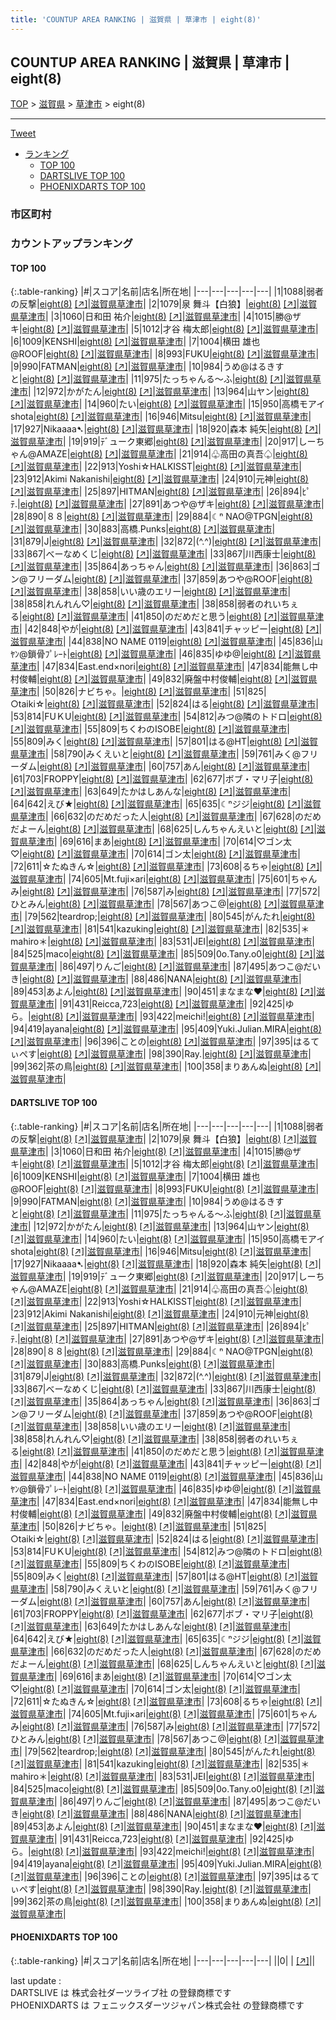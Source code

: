 ```yaml
---
title: 'COUNTUP AREA RANKING | 滋賀県 | 草津市 | eight(8)'
---
```

## COUNTUP AREA RANKING | 滋賀県 | 草津市 | eight(8)

[TOP](/darts/rank/) > [滋賀県](/darts/rank/滋賀県/) > [草津市](/darts/rank/滋賀県/草津市/) > eight(8)

___

<a href="https://twitter.com/share?ref_src=twsrc%5Etfw" data-text="COUNTUP AREA RANKING | 滋賀県草津市eight(8)" class="twitter-share-button" data-hashtags="DARTSLIVE,PHOENIXDARTS,darts,ダーツ" data-show-count="false">Tweet</a>

* [ランキング](#カウントアップランキング)
    * [TOP 100](#top-100)
    * [DARTSLIVE TOP 100](#dartslive-top-100)
    * [PHOENIXDARTS TOP 100](#phoenixdarts-top-100)

### 市区町村

<ul>

</ul>

### カウントアップランキング

#### TOP 100



{:.table-ranking}
|#|スコア|名前|店名|所在地|
|---|---|---|---|---|
|1|1088|<span class="rank-name-dl">弱者の反撃</span>|<a href="/darts/rank/shops/162dff5e33891693f454cb89828a1cfe.html">eight(8)</a> <a href="https://search.dartslive.com/jp/shop/162dff5e33891693f454cb89828a1cfe">[↗]</a>|<a href="/darts/rank/滋賀県/草津市">滋賀県草津市</a>|
|2|1079|<span class="rank-name-dl">泉 舞斗【白狼】</span>|<a href="/darts/rank/shops/162dff5e33891693f454cb89828a1cfe.html">eight(8)</a> <a href="https://search.dartslive.com/jp/shop/162dff5e33891693f454cb89828a1cfe">[↗]</a>|<a href="/darts/rank/滋賀県/草津市">滋賀県草津市</a>|
|3|1060|<span class="rank-name-dl">日和田 祐介</span>|<a href="/darts/rank/shops/162dff5e33891693f454cb89828a1cfe.html">eight(8)</a> <a href="https://search.dartslive.com/jp/shop/162dff5e33891693f454cb89828a1cfe">[↗]</a>|<a href="/darts/rank/滋賀県/草津市">滋賀県草津市</a>|
|4|1015|<span class="rank-name-dl">勝@ザキ</span>|<a href="/darts/rank/shops/162dff5e33891693f454cb89828a1cfe.html">eight(8)</a> <a href="https://search.dartslive.com/jp/shop/162dff5e33891693f454cb89828a1cfe">[↗]</a>|<a href="/darts/rank/滋賀県/草津市">滋賀県草津市</a>|
|5|1012|<span class="rank-name-dl">才谷 梅太郎</span>|<a href="/darts/rank/shops/162dff5e33891693f454cb89828a1cfe.html">eight(8)</a> <a href="https://search.dartslive.com/jp/shop/162dff5e33891693f454cb89828a1cfe">[↗]</a>|<a href="/darts/rank/滋賀県/草津市">滋賀県草津市</a>|
|6|1009|<span class="rank-name-dl">KENSHI</span>|<a href="/darts/rank/shops/162dff5e33891693f454cb89828a1cfe.html">eight(8)</a> <a href="https://search.dartslive.com/jp/shop/162dff5e33891693f454cb89828a1cfe">[↗]</a>|<a href="/darts/rank/滋賀県/草津市">滋賀県草津市</a>|
|7|1004|<span class="rank-name-dl">横田 雄也@ROOF</span>|<a href="/darts/rank/shops/162dff5e33891693f454cb89828a1cfe.html">eight(8)</a> <a href="https://search.dartslive.com/jp/shop/162dff5e33891693f454cb89828a1cfe">[↗]</a>|<a href="/darts/rank/滋賀県/草津市">滋賀県草津市</a>|
|8|993|<span class="rank-name-dl">FUKU</span>|<a href="/darts/rank/shops/162dff5e33891693f454cb89828a1cfe.html">eight(8)</a> <a href="https://search.dartslive.com/jp/shop/162dff5e33891693f454cb89828a1cfe">[↗]</a>|<a href="/darts/rank/滋賀県/草津市">滋賀県草津市</a>|
|9|990|<span class="rank-name-dl">FATMAN</span>|<a href="/darts/rank/shops/162dff5e33891693f454cb89828a1cfe.html">eight(8)</a> <a href="https://search.dartslive.com/jp/shop/162dff5e33891693f454cb89828a1cfe">[↗]</a>|<a href="/darts/rank/滋賀県/草津市">滋賀県草津市</a>|
|10|984|<span class="rank-name-dl">うめ@はるきすと</span>|<a href="/darts/rank/shops/162dff5e33891693f454cb89828a1cfe.html">eight(8)</a> <a href="https://search.dartslive.com/jp/shop/162dff5e33891693f454cb89828a1cfe">[↗]</a>|<a href="/darts/rank/滋賀県/草津市">滋賀県草津市</a>|
|11|975|<span class="rank-name-dl">たっちゃんる〜ふ</span>|<a href="/darts/rank/shops/162dff5e33891693f454cb89828a1cfe.html">eight(8)</a> <a href="https://search.dartslive.com/jp/shop/162dff5e33891693f454cb89828a1cfe">[↗]</a>|<a href="/darts/rank/滋賀県/草津市">滋賀県草津市</a>|
|12|972|<span class="rank-name-dl">かがたん</span>|<a href="/darts/rank/shops/162dff5e33891693f454cb89828a1cfe.html">eight(8)</a> <a href="https://search.dartslive.com/jp/shop/162dff5e33891693f454cb89828a1cfe">[↗]</a>|<a href="/darts/rank/滋賀県/草津市">滋賀県草津市</a>|
|13|964|<span class="rank-name-dl">山ヤン</span>|<a href="/darts/rank/shops/162dff5e33891693f454cb89828a1cfe.html">eight(8)</a> <a href="https://search.dartslive.com/jp/shop/162dff5e33891693f454cb89828a1cfe">[↗]</a>|<a href="/darts/rank/滋賀県/草津市">滋賀県草津市</a>|
|14|960|<span class="rank-name-dl">たい</span>|<a href="/darts/rank/shops/162dff5e33891693f454cb89828a1cfe.html">eight(8)</a> <a href="https://search.dartslive.com/jp/shop/162dff5e33891693f454cb89828a1cfe">[↗]</a>|<a href="/darts/rank/滋賀県/草津市">滋賀県草津市</a>|
|15|950|<span class="rank-name-dl">高橋モアイshota</span>|<a href="/darts/rank/shops/162dff5e33891693f454cb89828a1cfe.html">eight(8)</a> <a href="https://search.dartslive.com/jp/shop/162dff5e33891693f454cb89828a1cfe">[↗]</a>|<a href="/darts/rank/滋賀県/草津市">滋賀県草津市</a>|
|16|946|<span class="rank-name-dl">Mitsu</span>|<a href="/darts/rank/shops/162dff5e33891693f454cb89828a1cfe.html">eight(8)</a> <a href="https://search.dartslive.com/jp/shop/162dff5e33891693f454cb89828a1cfe">[↗]</a>|<a href="/darts/rank/滋賀県/草津市">滋賀県草津市</a>|
|17|927|<span class="rank-name-dl">Nikaaaa➷</span>|<a href="/darts/rank/shops/162dff5e33891693f454cb89828a1cfe.html">eight(8)</a> <a href="https://search.dartslive.com/jp/shop/162dff5e33891693f454cb89828a1cfe">[↗]</a>|<a href="/darts/rank/滋賀県/草津市">滋賀県草津市</a>|
|18|920|<span class="rank-name-dl">森本 純矢</span>|<a href="/darts/rank/shops/162dff5e33891693f454cb89828a1cfe.html">eight(8)</a> <a href="https://search.dartslive.com/jp/shop/162dff5e33891693f454cb89828a1cfe">[↗]</a>|<a href="/darts/rank/滋賀県/草津市">滋賀県草津市</a>|
|19|919|<span class="rank-name-dl">ﾃﾞューク東郷</span>|<a href="/darts/rank/shops/162dff5e33891693f454cb89828a1cfe.html">eight(8)</a> <a href="https://search.dartslive.com/jp/shop/162dff5e33891693f454cb89828a1cfe">[↗]</a>|<a href="/darts/rank/滋賀県/草津市">滋賀県草津市</a>|
|20|917|<span class="rank-name-dl">しーちゃん@AMAZE</span>|<a href="/darts/rank/shops/162dff5e33891693f454cb89828a1cfe.html">eight(8)</a> <a href="https://search.dartslive.com/jp/shop/162dff5e33891693f454cb89828a1cfe">[↗]</a>|<a href="/darts/rank/滋賀県/草津市">滋賀県草津市</a>|
|21|914|<span class="rank-name-dl">♧高田の真吾♤</span>|<a href="/darts/rank/shops/162dff5e33891693f454cb89828a1cfe.html">eight(8)</a> <a href="https://search.dartslive.com/jp/shop/162dff5e33891693f454cb89828a1cfe">[↗]</a>|<a href="/darts/rank/滋賀県/草津市">滋賀県草津市</a>|
|22|913|<span class="rank-name-dl">Yoshi☆HALKISST</span>|<a href="/darts/rank/shops/162dff5e33891693f454cb89828a1cfe.html">eight(8)</a> <a href="https://search.dartslive.com/jp/shop/162dff5e33891693f454cb89828a1cfe">[↗]</a>|<a href="/darts/rank/滋賀県/草津市">滋賀県草津市</a>|
|23|912|<span class="rank-name-dl">Akimi Nakanishi</span>|<a href="/darts/rank/shops/162dff5e33891693f454cb89828a1cfe.html">eight(8)</a> <a href="https://search.dartslive.com/jp/shop/162dff5e33891693f454cb89828a1cfe">[↗]</a>|<a href="/darts/rank/滋賀県/草津市">滋賀県草津市</a>|
|24|910|<span class="rank-name-dl">元神</span>|<a href="/darts/rank/shops/162dff5e33891693f454cb89828a1cfe.html">eight(8)</a> <a href="https://search.dartslive.com/jp/shop/162dff5e33891693f454cb89828a1cfe">[↗]</a>|<a href="/darts/rank/滋賀県/草津市">滋賀県草津市</a>|
|25|897|<span class="rank-name-dl">HITMAN</span>|<a href="/darts/rank/shops/162dff5e33891693f454cb89828a1cfe.html">eight(8)</a> <a href="https://search.dartslive.com/jp/shop/162dff5e33891693f454cb89828a1cfe">[↗]</a>|<a href="/darts/rank/滋賀県/草津市">滋賀県草津市</a>|
|26|894|<span class="rank-name-dl">ﾋﾟﾃ.</span>|<a href="/darts/rank/shops/162dff5e33891693f454cb89828a1cfe.html">eight(8)</a> <a href="https://search.dartslive.com/jp/shop/162dff5e33891693f454cb89828a1cfe">[↗]</a>|<a href="/darts/rank/滋賀県/草津市">滋賀県草津市</a>|
|27|891|<span class="rank-name-dl">あつや@ザキ</span>|<a href="/darts/rank/shops/162dff5e33891693f454cb89828a1cfe.html">eight(8)</a> <a href="https://search.dartslive.com/jp/shop/162dff5e33891693f454cb89828a1cfe">[↗]</a>|<a href="/darts/rank/滋賀県/草津市">滋賀県草津市</a>|
|28|890|<span class="rank-name-dl">８８</span>|<a href="/darts/rank/shops/162dff5e33891693f454cb89828a1cfe.html">eight(8)</a> <a href="https://search.dartslive.com/jp/shop/162dff5e33891693f454cb89828a1cfe">[↗]</a>|<a href="/darts/rank/滋賀県/草津市">滋賀県草津市</a>|
|29|884|<span class="rank-name-dl">☾ⁿ NAO@TPGN</span>|<a href="/darts/rank/shops/162dff5e33891693f454cb89828a1cfe.html">eight(8)</a> <a href="https://search.dartslive.com/jp/shop/162dff5e33891693f454cb89828a1cfe">[↗]</a>|<a href="/darts/rank/滋賀県/草津市">滋賀県草津市</a>|
|30|883|<span class="rank-name-dl">高橋.Punks</span>|<a href="/darts/rank/shops/162dff5e33891693f454cb89828a1cfe.html">eight(8)</a> <a href="https://search.dartslive.com/jp/shop/162dff5e33891693f454cb89828a1cfe">[↗]</a>|<a href="/darts/rank/滋賀県/草津市">滋賀県草津市</a>|
|31|879|<span class="rank-name-dl">J</span>|<a href="/darts/rank/shops/162dff5e33891693f454cb89828a1cfe.html">eight(8)</a> <a href="https://search.dartslive.com/jp/shop/162dff5e33891693f454cb89828a1cfe">[↗]</a>|<a href="/darts/rank/滋賀県/草津市">滋賀県草津市</a>|
|32|872|<span class="rank-name-dl">(^.^)</span>|<a href="/darts/rank/shops/162dff5e33891693f454cb89828a1cfe.html">eight(8)</a> <a href="https://search.dartslive.com/jp/shop/162dff5e33891693f454cb89828a1cfe">[↗]</a>|<a href="/darts/rank/滋賀県/草津市">滋賀県草津市</a>|
|33|867|<span class="rank-name-dl">べーなめくじ</span>|<a href="/darts/rank/shops/162dff5e33891693f454cb89828a1cfe.html">eight(8)</a> <a href="https://search.dartslive.com/jp/shop/162dff5e33891693f454cb89828a1cfe">[↗]</a>|<a href="/darts/rank/滋賀県/草津市">滋賀県草津市</a>|
|33|867|<span class="rank-name-dl">川西康士</span>|<a href="/darts/rank/shops/162dff5e33891693f454cb89828a1cfe.html">eight(8)</a> <a href="https://search.dartslive.com/jp/shop/162dff5e33891693f454cb89828a1cfe">[↗]</a>|<a href="/darts/rank/滋賀県/草津市">滋賀県草津市</a>|
|35|864|<span class="rank-name-dl">あっちゃん</span>|<a href="/darts/rank/shops/162dff5e33891693f454cb89828a1cfe.html">eight(8)</a> <a href="https://search.dartslive.com/jp/shop/162dff5e33891693f454cb89828a1cfe">[↗]</a>|<a href="/darts/rank/滋賀県/草津市">滋賀県草津市</a>|
|36|863|<span class="rank-name-dl">ゴン@フリーダム</span>|<a href="/darts/rank/shops/162dff5e33891693f454cb89828a1cfe.html">eight(8)</a> <a href="https://search.dartslive.com/jp/shop/162dff5e33891693f454cb89828a1cfe">[↗]</a>|<a href="/darts/rank/滋賀県/草津市">滋賀県草津市</a>|
|37|859|<span class="rank-name-dl">あつや@ROOF</span>|<a href="/darts/rank/shops/162dff5e33891693f454cb89828a1cfe.html">eight(8)</a> <a href="https://search.dartslive.com/jp/shop/162dff5e33891693f454cb89828a1cfe">[↗]</a>|<a href="/darts/rank/滋賀県/草津市">滋賀県草津市</a>|
|38|858|<span class="rank-name-dl">いい歳のエリー</span>|<a href="/darts/rank/shops/162dff5e33891693f454cb89828a1cfe.html">eight(8)</a> <a href="https://search.dartslive.com/jp/shop/162dff5e33891693f454cb89828a1cfe">[↗]</a>|<a href="/darts/rank/滋賀県/草津市">滋賀県草津市</a>|
|38|858|<span class="rank-name-dl">れんれん♡</span>|<a href="/darts/rank/shops/162dff5e33891693f454cb89828a1cfe.html">eight(8)</a> <a href="https://search.dartslive.com/jp/shop/162dff5e33891693f454cb89828a1cfe">[↗]</a>|<a href="/darts/rank/滋賀県/草津市">滋賀県草津市</a>|
|38|858|<span class="rank-name-dl">弱者のれいちぇる</span>|<a href="/darts/rank/shops/162dff5e33891693f454cb89828a1cfe.html">eight(8)</a> <a href="https://search.dartslive.com/jp/shop/162dff5e33891693f454cb89828a1cfe">[↗]</a>|<a href="/darts/rank/滋賀県/草津市">滋賀県草津市</a>|
|41|850|<span class="rank-name-dl">のだめだと思う</span>|<a href="/darts/rank/shops/162dff5e33891693f454cb89828a1cfe.html">eight(8)</a> <a href="https://search.dartslive.com/jp/shop/162dff5e33891693f454cb89828a1cfe">[↗]</a>|<a href="/darts/rank/滋賀県/草津市">滋賀県草津市</a>|
|42|848|<span class="rank-name-dl">やが</span>|<a href="/darts/rank/shops/162dff5e33891693f454cb89828a1cfe.html">eight(8)</a> <a href="https://search.dartslive.com/jp/shop/162dff5e33891693f454cb89828a1cfe">[↗]</a>|<a href="/darts/rank/滋賀県/草津市">滋賀県草津市</a>|
|43|841|<span class="rank-name-dl">チャッピー</span>|<a href="/darts/rank/shops/162dff5e33891693f454cb89828a1cfe.html">eight(8)</a> <a href="https://search.dartslive.com/jp/shop/162dff5e33891693f454cb89828a1cfe">[↗]</a>|<a href="/darts/rank/滋賀県/草津市">滋賀県草津市</a>|
|44|838|<span class="rank-name-dl">NO NAME 0119</span>|<a href="/darts/rank/shops/162dff5e33891693f454cb89828a1cfe.html">eight(8)</a> <a href="https://search.dartslive.com/jp/shop/162dff5e33891693f454cb89828a1cfe">[↗]</a>|<a href="/darts/rank/滋賀県/草津市">滋賀県草津市</a>|
|45|836|<span class="rank-name-dl">山ﾔﾝ@鎖骨ﾌﾟﾚｰﾄ</span>|<a href="/darts/rank/shops/162dff5e33891693f454cb89828a1cfe.html">eight(8)</a> <a href="https://search.dartslive.com/jp/shop/162dff5e33891693f454cb89828a1cfe">[↗]</a>|<a href="/darts/rank/滋賀県/草津市">滋賀県草津市</a>|
|46|835|<span class="rank-name-dl">ゆゆ@</span>|<a href="/darts/rank/shops/162dff5e33891693f454cb89828a1cfe.html">eight(8)</a> <a href="https://search.dartslive.com/jp/shop/162dff5e33891693f454cb89828a1cfe">[↗]</a>|<a href="/darts/rank/滋賀県/草津市">滋賀県草津市</a>|
|47|834|<span class="rank-name-dl">East.end×nori</span>|<a href="/darts/rank/shops/162dff5e33891693f454cb89828a1cfe.html">eight(8)</a> <a href="https://search.dartslive.com/jp/shop/162dff5e33891693f454cb89828a1cfe">[↗]</a>|<a href="/darts/rank/滋賀県/草津市">滋賀県草津市</a>|
|47|834|<span class="rank-name-dl">能無し中村俊輔</span>|<a href="/darts/rank/shops/162dff5e33891693f454cb89828a1cfe.html">eight(8)</a> <a href="https://search.dartslive.com/jp/shop/162dff5e33891693f454cb89828a1cfe">[↗]</a>|<a href="/darts/rank/滋賀県/草津市">滋賀県草津市</a>|
|49|832|<span class="rank-name-dl">廃盤中村俊輔</span>|<a href="/darts/rank/shops/162dff5e33891693f454cb89828a1cfe.html">eight(8)</a> <a href="https://search.dartslive.com/jp/shop/162dff5e33891693f454cb89828a1cfe">[↗]</a>|<a href="/darts/rank/滋賀県/草津市">滋賀県草津市</a>|
|50|826|<span class="rank-name-dl">ナビちゃ。</span>|<a href="/darts/rank/shops/162dff5e33891693f454cb89828a1cfe.html">eight(8)</a> <a href="https://search.dartslive.com/jp/shop/162dff5e33891693f454cb89828a1cfe">[↗]</a>|<a href="/darts/rank/滋賀県/草津市">滋賀県草津市</a>|
|51|825|<span class="rank-name-dl">○taiki☆</span>|<a href="/darts/rank/shops/162dff5e33891693f454cb89828a1cfe.html">eight(8)</a> <a href="https://search.dartslive.com/jp/shop/162dff5e33891693f454cb89828a1cfe">[↗]</a>|<a href="/darts/rank/滋賀県/草津市">滋賀県草津市</a>|
|52|824|<span class="rank-name-dl">はる</span>|<a href="/darts/rank/shops/162dff5e33891693f454cb89828a1cfe.html">eight(8)</a> <a href="https://search.dartslive.com/jp/shop/162dff5e33891693f454cb89828a1cfe">[↗]</a>|<a href="/darts/rank/滋賀県/草津市">滋賀県草津市</a>|
|53|814|<span class="rank-name-dl">FUＫU</span>|<a href="/darts/rank/shops/162dff5e33891693f454cb89828a1cfe.html">eight(8)</a> <a href="https://search.dartslive.com/jp/shop/162dff5e33891693f454cb89828a1cfe">[↗]</a>|<a href="/darts/rank/滋賀県/草津市">滋賀県草津市</a>|
|54|812|<span class="rank-name-dl">みつ@隣のトドロ</span>|<a href="/darts/rank/shops/162dff5e33891693f454cb89828a1cfe.html">eight(8)</a> <a href="https://search.dartslive.com/jp/shop/162dff5e33891693f454cb89828a1cfe">[↗]</a>|<a href="/darts/rank/滋賀県/草津市">滋賀県草津市</a>|
|55|809|<span class="rank-name-dl">ちくわのISOBE</span>|<a href="/darts/rank/shops/162dff5e33891693f454cb89828a1cfe.html">eight(8)</a> <a href="https://search.dartslive.com/jp/shop/162dff5e33891693f454cb89828a1cfe">[↗]</a>|<a href="/darts/rank/滋賀県/草津市">滋賀県草津市</a>|
|55|809|<span class="rank-name-dl">みく</span>|<a href="/darts/rank/shops/162dff5e33891693f454cb89828a1cfe.html">eight(8)</a> <a href="https://search.dartslive.com/jp/shop/162dff5e33891693f454cb89828a1cfe">[↗]</a>|<a href="/darts/rank/滋賀県/草津市">滋賀県草津市</a>|
|57|801|<span class="rank-name-dl">はる@HT</span>|<a href="/darts/rank/shops/162dff5e33891693f454cb89828a1cfe.html">eight(8)</a> <a href="https://search.dartslive.com/jp/shop/162dff5e33891693f454cb89828a1cfe">[↗]</a>|<a href="/darts/rank/滋賀県/草津市">滋賀県草津市</a>|
|58|790|<span class="rank-name-dl">みくえいと</span>|<a href="/darts/rank/shops/162dff5e33891693f454cb89828a1cfe.html">eight(8)</a> <a href="https://search.dartslive.com/jp/shop/162dff5e33891693f454cb89828a1cfe">[↗]</a>|<a href="/darts/rank/滋賀県/草津市">滋賀県草津市</a>|
|59|761|<span class="rank-name-dl">みく@フリーダム</span>|<a href="/darts/rank/shops/162dff5e33891693f454cb89828a1cfe.html">eight(8)</a> <a href="https://search.dartslive.com/jp/shop/162dff5e33891693f454cb89828a1cfe">[↗]</a>|<a href="/darts/rank/滋賀県/草津市">滋賀県草津市</a>|
|60|757|<span class="rank-name-dl">あん</span>|<a href="/darts/rank/shops/162dff5e33891693f454cb89828a1cfe.html">eight(8)</a> <a href="https://search.dartslive.com/jp/shop/162dff5e33891693f454cb89828a1cfe">[↗]</a>|<a href="/darts/rank/滋賀県/草津市">滋賀県草津市</a>|
|61|703|<span class="rank-name-dl">FROPPY</span>|<a href="/darts/rank/shops/162dff5e33891693f454cb89828a1cfe.html">eight(8)</a> <a href="https://search.dartslive.com/jp/shop/162dff5e33891693f454cb89828a1cfe">[↗]</a>|<a href="/darts/rank/滋賀県/草津市">滋賀県草津市</a>|
|62|677|<span class="rank-name-dl">ボブ・マリ子</span>|<a href="/darts/rank/shops/162dff5e33891693f454cb89828a1cfe.html">eight(8)</a> <a href="https://search.dartslive.com/jp/shop/162dff5e33891693f454cb89828a1cfe">[↗]</a>|<a href="/darts/rank/滋賀県/草津市">滋賀県草津市</a>|
|63|649|<span class="rank-name-dl">たかはしあんな</span>|<a href="/darts/rank/shops/162dff5e33891693f454cb89828a1cfe.html">eight(8)</a> <a href="https://search.dartslive.com/jp/shop/162dff5e33891693f454cb89828a1cfe">[↗]</a>|<a href="/darts/rank/滋賀県/草津市">滋賀県草津市</a>|
|64|642|<span class="rank-name-dl">えび★</span>|<a href="/darts/rank/shops/162dff5e33891693f454cb89828a1cfe.html">eight(8)</a> <a href="https://search.dartslive.com/jp/shop/162dff5e33891693f454cb89828a1cfe">[↗]</a>|<a href="/darts/rank/滋賀県/草津市">滋賀県草津市</a>|
|65|635|<span class="rank-name-dl">☾ⁿジジ</span>|<a href="/darts/rank/shops/162dff5e33891693f454cb89828a1cfe.html">eight(8)</a> <a href="https://search.dartslive.com/jp/shop/162dff5e33891693f454cb89828a1cfe">[↗]</a>|<a href="/darts/rank/滋賀県/草津市">滋賀県草津市</a>|
|66|632|<span class="rank-name-dl">のだめだった人</span>|<a href="/darts/rank/shops/162dff5e33891693f454cb89828a1cfe.html">eight(8)</a> <a href="https://search.dartslive.com/jp/shop/162dff5e33891693f454cb89828a1cfe">[↗]</a>|<a href="/darts/rank/滋賀県/草津市">滋賀県草津市</a>|
|67|628|<span class="rank-name-dl">のだめだよーん</span>|<a href="/darts/rank/shops/162dff5e33891693f454cb89828a1cfe.html">eight(8)</a> <a href="https://search.dartslive.com/jp/shop/162dff5e33891693f454cb89828a1cfe">[↗]</a>|<a href="/darts/rank/滋賀県/草津市">滋賀県草津市</a>|
|68|625|<span class="rank-name-dl">しんちゃんえいと</span>|<a href="/darts/rank/shops/162dff5e33891693f454cb89828a1cfe.html">eight(8)</a> <a href="https://search.dartslive.com/jp/shop/162dff5e33891693f454cb89828a1cfe">[↗]</a>|<a href="/darts/rank/滋賀県/草津市">滋賀県草津市</a>|
|69|616|<span class="rank-name-dl">まあ</span>|<a href="/darts/rank/shops/162dff5e33891693f454cb89828a1cfe.html">eight(8)</a> <a href="https://search.dartslive.com/jp/shop/162dff5e33891693f454cb89828a1cfe">[↗]</a>|<a href="/darts/rank/滋賀県/草津市">滋賀県草津市</a>|
|70|614|<span class="rank-name-dl">♡ゴン太♡</span>|<a href="/darts/rank/shops/162dff5e33891693f454cb89828a1cfe.html">eight(8)</a> <a href="https://search.dartslive.com/jp/shop/162dff5e33891693f454cb89828a1cfe">[↗]</a>|<a href="/darts/rank/滋賀県/草津市">滋賀県草津市</a>|
|70|614|<span class="rank-name-dl">ゴン太</span>|<a href="/darts/rank/shops/162dff5e33891693f454cb89828a1cfe.html">eight(8)</a> <a href="https://search.dartslive.com/jp/shop/162dff5e33891693f454cb89828a1cfe">[↗]</a>|<a href="/darts/rank/滋賀県/草津市">滋賀県草津市</a>|
|72|611|<span class="rank-name-dl">☆たぬきん☆</span>|<a href="/darts/rank/shops/162dff5e33891693f454cb89828a1cfe.html">eight(8)</a> <a href="https://search.dartslive.com/jp/shop/162dff5e33891693f454cb89828a1cfe">[↗]</a>|<a href="/darts/rank/滋賀県/草津市">滋賀県草津市</a>|
|73|608|<span class="rank-name-dl">るちゃ</span>|<a href="/darts/rank/shops/162dff5e33891693f454cb89828a1cfe.html">eight(8)</a> <a href="https://search.dartslive.com/jp/shop/162dff5e33891693f454cb89828a1cfe">[↗]</a>|<a href="/darts/rank/滋賀県/草津市">滋賀県草津市</a>|
|74|605|<span class="rank-name-dl">Mt.fuji×ari</span>|<a href="/darts/rank/shops/162dff5e33891693f454cb89828a1cfe.html">eight(8)</a> <a href="https://search.dartslive.com/jp/shop/162dff5e33891693f454cb89828a1cfe">[↗]</a>|<a href="/darts/rank/滋賀県/草津市">滋賀県草津市</a>|
|75|601|<span class="rank-name-dl">ちゃんみ</span>|<a href="/darts/rank/shops/162dff5e33891693f454cb89828a1cfe.html">eight(8)</a> <a href="https://search.dartslive.com/jp/shop/162dff5e33891693f454cb89828a1cfe">[↗]</a>|<a href="/darts/rank/滋賀県/草津市">滋賀県草津市</a>|
|76|587|<span class="rank-name-dl">み</span>|<a href="/darts/rank/shops/162dff5e33891693f454cb89828a1cfe.html">eight(8)</a> <a href="https://search.dartslive.com/jp/shop/162dff5e33891693f454cb89828a1cfe">[↗]</a>|<a href="/darts/rank/滋賀県/草津市">滋賀県草津市</a>|
|77|572|<span class="rank-name-dl">ひとみん</span>|<a href="/darts/rank/shops/162dff5e33891693f454cb89828a1cfe.html">eight(8)</a> <a href="https://search.dartslive.com/jp/shop/162dff5e33891693f454cb89828a1cfe">[↗]</a>|<a href="/darts/rank/滋賀県/草津市">滋賀県草津市</a>|
|78|567|<span class="rank-name-dl">あつこ@</span>|<a href="/darts/rank/shops/162dff5e33891693f454cb89828a1cfe.html">eight(8)</a> <a href="https://search.dartslive.com/jp/shop/162dff5e33891693f454cb89828a1cfe">[↗]</a>|<a href="/darts/rank/滋賀県/草津市">滋賀県草津市</a>|
|79|562|<span class="rank-name-dl">teardrop;</span>|<a href="/darts/rank/shops/162dff5e33891693f454cb89828a1cfe.html">eight(8)</a> <a href="https://search.dartslive.com/jp/shop/162dff5e33891693f454cb89828a1cfe">[↗]</a>|<a href="/darts/rank/滋賀県/草津市">滋賀県草津市</a>|
|80|545|<span class="rank-name-dl">がんたれ</span>|<a href="/darts/rank/shops/162dff5e33891693f454cb89828a1cfe.html">eight(8)</a> <a href="https://search.dartslive.com/jp/shop/162dff5e33891693f454cb89828a1cfe">[↗]</a>|<a href="/darts/rank/滋賀県/草津市">滋賀県草津市</a>|
|81|541|<span class="rank-name-dl">kazuking</span>|<a href="/darts/rank/shops/162dff5e33891693f454cb89828a1cfe.html">eight(8)</a> <a href="https://search.dartslive.com/jp/shop/162dff5e33891693f454cb89828a1cfe">[↗]</a>|<a href="/darts/rank/滋賀県/草津市">滋賀県草津市</a>|
|82|535|<span class="rank-name-dl">＊mahiro＊</span>|<a href="/darts/rank/shops/162dff5e33891693f454cb89828a1cfe.html">eight(8)</a> <a href="https://search.dartslive.com/jp/shop/162dff5e33891693f454cb89828a1cfe">[↗]</a>|<a href="/darts/rank/滋賀県/草津市">滋賀県草津市</a>|
|83|531|<span class="rank-name-dl">JEI</span>|<a href="/darts/rank/shops/162dff5e33891693f454cb89828a1cfe.html">eight(8)</a> <a href="https://search.dartslive.com/jp/shop/162dff5e33891693f454cb89828a1cfe">[↗]</a>|<a href="/darts/rank/滋賀県/草津市">滋賀県草津市</a>|
|84|525|<span class="rank-name-dl">maco</span>|<a href="/darts/rank/shops/162dff5e33891693f454cb89828a1cfe.html">eight(8)</a> <a href="https://search.dartslive.com/jp/shop/162dff5e33891693f454cb89828a1cfe">[↗]</a>|<a href="/darts/rank/滋賀県/草津市">滋賀県草津市</a>|
|85|509|<span class="rank-name-dl">0o.Tany.o0</span>|<a href="/darts/rank/shops/162dff5e33891693f454cb89828a1cfe.html">eight(8)</a> <a href="https://search.dartslive.com/jp/shop/162dff5e33891693f454cb89828a1cfe">[↗]</a>|<a href="/darts/rank/滋賀県/草津市">滋賀県草津市</a>|
|86|497|<span class="rank-name-dl">りんご</span>|<a href="/darts/rank/shops/162dff5e33891693f454cb89828a1cfe.html">eight(8)</a> <a href="https://search.dartslive.com/jp/shop/162dff5e33891693f454cb89828a1cfe">[↗]</a>|<a href="/darts/rank/滋賀県/草津市">滋賀県草津市</a>|
|87|495|<span class="rank-name-dl">あつこ@だいき</span>|<a href="/darts/rank/shops/162dff5e33891693f454cb89828a1cfe.html">eight(8)</a> <a href="https://search.dartslive.com/jp/shop/162dff5e33891693f454cb89828a1cfe">[↗]</a>|<a href="/darts/rank/滋賀県/草津市">滋賀県草津市</a>|
|88|486|<span class="rank-name-dl">NANA</span>|<a href="/darts/rank/shops/162dff5e33891693f454cb89828a1cfe.html">eight(8)</a> <a href="https://search.dartslive.com/jp/shop/162dff5e33891693f454cb89828a1cfe">[↗]</a>|<a href="/darts/rank/滋賀県/草津市">滋賀県草津市</a>|
|89|453|<span class="rank-name-dl">あよん</span>|<a href="/darts/rank/shops/162dff5e33891693f454cb89828a1cfe.html">eight(8)</a> <a href="https://search.dartslive.com/jp/shop/162dff5e33891693f454cb89828a1cfe">[↗]</a>|<a href="/darts/rank/滋賀県/草津市">滋賀県草津市</a>|
|90|451|<span class="rank-name-dl">まなまな♥</span>|<a href="/darts/rank/shops/162dff5e33891693f454cb89828a1cfe.html">eight(8)</a> <a href="https://search.dartslive.com/jp/shop/162dff5e33891693f454cb89828a1cfe">[↗]</a>|<a href="/darts/rank/滋賀県/草津市">滋賀県草津市</a>|
|91|431|<span class="rank-name-dl">Reicca,723</span>|<a href="/darts/rank/shops/162dff5e33891693f454cb89828a1cfe.html">eight(8)</a> <a href="https://search.dartslive.com/jp/shop/162dff5e33891693f454cb89828a1cfe">[↗]</a>|<a href="/darts/rank/滋賀県/草津市">滋賀県草津市</a>|
|92|425|<span class="rank-name-dl">ゆら。</span>|<a href="/darts/rank/shops/162dff5e33891693f454cb89828a1cfe.html">eight(8)</a> <a href="https://search.dartslive.com/jp/shop/162dff5e33891693f454cb89828a1cfe">[↗]</a>|<a href="/darts/rank/滋賀県/草津市">滋賀県草津市</a>|
|93|422|<span class="rank-name-dl">meichi!</span>|<a href="/darts/rank/shops/162dff5e33891693f454cb89828a1cfe.html">eight(8)</a> <a href="https://search.dartslive.com/jp/shop/162dff5e33891693f454cb89828a1cfe">[↗]</a>|<a href="/darts/rank/滋賀県/草津市">滋賀県草津市</a>|
|94|419|<span class="rank-name-dl">ayana</span>|<a href="/darts/rank/shops/162dff5e33891693f454cb89828a1cfe.html">eight(8)</a> <a href="https://search.dartslive.com/jp/shop/162dff5e33891693f454cb89828a1cfe">[↗]</a>|<a href="/darts/rank/滋賀県/草津市">滋賀県草津市</a>|
|95|409|<span class="rank-name-dl">Yuki.Julian.MIRA</span>|<a href="/darts/rank/shops/162dff5e33891693f454cb89828a1cfe.html">eight(8)</a> <a href="https://search.dartslive.com/jp/shop/162dff5e33891693f454cb89828a1cfe">[↗]</a>|<a href="/darts/rank/滋賀県/草津市">滋賀県草津市</a>|
|96|396|<span class="rank-name-dl">ことの</span>|<a href="/darts/rank/shops/162dff5e33891693f454cb89828a1cfe.html">eight(8)</a> <a href="https://search.dartslive.com/jp/shop/162dff5e33891693f454cb89828a1cfe">[↗]</a>|<a href="/darts/rank/滋賀県/草津市">滋賀県草津市</a>|
|97|395|<span class="rank-name-dl">はるてぃぺす</span>|<a href="/darts/rank/shops/162dff5e33891693f454cb89828a1cfe.html">eight(8)</a> <a href="https://search.dartslive.com/jp/shop/162dff5e33891693f454cb89828a1cfe">[↗]</a>|<a href="/darts/rank/滋賀県/草津市">滋賀県草津市</a>|
|98|390|<span class="rank-name-dl">Ray.</span>|<a href="/darts/rank/shops/162dff5e33891693f454cb89828a1cfe.html">eight(8)</a> <a href="https://search.dartslive.com/jp/shop/162dff5e33891693f454cb89828a1cfe">[↗]</a>|<a href="/darts/rank/滋賀県/草津市">滋賀県草津市</a>|
|99|362|<span class="rank-name-dl">茶の鳥</span>|<a href="/darts/rank/shops/162dff5e33891693f454cb89828a1cfe.html">eight(8)</a> <a href="https://search.dartslive.com/jp/shop/162dff5e33891693f454cb89828a1cfe">[↗]</a>|<a href="/darts/rank/滋賀県/草津市">滋賀県草津市</a>|
|100|358|<span class="rank-name-dl">まりあんぬ</span>|<a href="/darts/rank/shops/162dff5e33891693f454cb89828a1cfe.html">eight(8)</a> <a href="https://search.dartslive.com/jp/shop/162dff5e33891693f454cb89828a1cfe">[↗]</a>|<a href="/darts/rank/滋賀県/草津市">滋賀県草津市</a>|


#### DARTSLIVE TOP 100



{:.table-ranking}
|#|スコア|名前|店名|所在地|
|---|---|---|---|---|
|1|1088|<span class="rank-name-dl">弱者の反撃</span>|<a href="/darts/rank/shops/162dff5e33891693f454cb89828a1cfe.html">eight(8)</a> <a href="https://search.dartslive.com/jp/shop/162dff5e33891693f454cb89828a1cfe">[↗]</a>|<a href="/darts/rank/滋賀県/草津市">滋賀県草津市</a>|
|2|1079|<span class="rank-name-dl">泉 舞斗【白狼】</span>|<a href="/darts/rank/shops/162dff5e33891693f454cb89828a1cfe.html">eight(8)</a> <a href="https://search.dartslive.com/jp/shop/162dff5e33891693f454cb89828a1cfe">[↗]</a>|<a href="/darts/rank/滋賀県/草津市">滋賀県草津市</a>|
|3|1060|<span class="rank-name-dl">日和田 祐介</span>|<a href="/darts/rank/shops/162dff5e33891693f454cb89828a1cfe.html">eight(8)</a> <a href="https://search.dartslive.com/jp/shop/162dff5e33891693f454cb89828a1cfe">[↗]</a>|<a href="/darts/rank/滋賀県/草津市">滋賀県草津市</a>|
|4|1015|<span class="rank-name-dl">勝@ザキ</span>|<a href="/darts/rank/shops/162dff5e33891693f454cb89828a1cfe.html">eight(8)</a> <a href="https://search.dartslive.com/jp/shop/162dff5e33891693f454cb89828a1cfe">[↗]</a>|<a href="/darts/rank/滋賀県/草津市">滋賀県草津市</a>|
|5|1012|<span class="rank-name-dl">才谷 梅太郎</span>|<a href="/darts/rank/shops/162dff5e33891693f454cb89828a1cfe.html">eight(8)</a> <a href="https://search.dartslive.com/jp/shop/162dff5e33891693f454cb89828a1cfe">[↗]</a>|<a href="/darts/rank/滋賀県/草津市">滋賀県草津市</a>|
|6|1009|<span class="rank-name-dl">KENSHI</span>|<a href="/darts/rank/shops/162dff5e33891693f454cb89828a1cfe.html">eight(8)</a> <a href="https://search.dartslive.com/jp/shop/162dff5e33891693f454cb89828a1cfe">[↗]</a>|<a href="/darts/rank/滋賀県/草津市">滋賀県草津市</a>|
|7|1004|<span class="rank-name-dl">横田 雄也@ROOF</span>|<a href="/darts/rank/shops/162dff5e33891693f454cb89828a1cfe.html">eight(8)</a> <a href="https://search.dartslive.com/jp/shop/162dff5e33891693f454cb89828a1cfe">[↗]</a>|<a href="/darts/rank/滋賀県/草津市">滋賀県草津市</a>|
|8|993|<span class="rank-name-dl">FUKU</span>|<a href="/darts/rank/shops/162dff5e33891693f454cb89828a1cfe.html">eight(8)</a> <a href="https://search.dartslive.com/jp/shop/162dff5e33891693f454cb89828a1cfe">[↗]</a>|<a href="/darts/rank/滋賀県/草津市">滋賀県草津市</a>|
|9|990|<span class="rank-name-dl">FATMAN</span>|<a href="/darts/rank/shops/162dff5e33891693f454cb89828a1cfe.html">eight(8)</a> <a href="https://search.dartslive.com/jp/shop/162dff5e33891693f454cb89828a1cfe">[↗]</a>|<a href="/darts/rank/滋賀県/草津市">滋賀県草津市</a>|
|10|984|<span class="rank-name-dl">うめ@はるきすと</span>|<a href="/darts/rank/shops/162dff5e33891693f454cb89828a1cfe.html">eight(8)</a> <a href="https://search.dartslive.com/jp/shop/162dff5e33891693f454cb89828a1cfe">[↗]</a>|<a href="/darts/rank/滋賀県/草津市">滋賀県草津市</a>|
|11|975|<span class="rank-name-dl">たっちゃんる〜ふ</span>|<a href="/darts/rank/shops/162dff5e33891693f454cb89828a1cfe.html">eight(8)</a> <a href="https://search.dartslive.com/jp/shop/162dff5e33891693f454cb89828a1cfe">[↗]</a>|<a href="/darts/rank/滋賀県/草津市">滋賀県草津市</a>|
|12|972|<span class="rank-name-dl">かがたん</span>|<a href="/darts/rank/shops/162dff5e33891693f454cb89828a1cfe.html">eight(8)</a> <a href="https://search.dartslive.com/jp/shop/162dff5e33891693f454cb89828a1cfe">[↗]</a>|<a href="/darts/rank/滋賀県/草津市">滋賀県草津市</a>|
|13|964|<span class="rank-name-dl">山ヤン</span>|<a href="/darts/rank/shops/162dff5e33891693f454cb89828a1cfe.html">eight(8)</a> <a href="https://search.dartslive.com/jp/shop/162dff5e33891693f454cb89828a1cfe">[↗]</a>|<a href="/darts/rank/滋賀県/草津市">滋賀県草津市</a>|
|14|960|<span class="rank-name-dl">たい</span>|<a href="/darts/rank/shops/162dff5e33891693f454cb89828a1cfe.html">eight(8)</a> <a href="https://search.dartslive.com/jp/shop/162dff5e33891693f454cb89828a1cfe">[↗]</a>|<a href="/darts/rank/滋賀県/草津市">滋賀県草津市</a>|
|15|950|<span class="rank-name-dl">高橋モアイshota</span>|<a href="/darts/rank/shops/162dff5e33891693f454cb89828a1cfe.html">eight(8)</a> <a href="https://search.dartslive.com/jp/shop/162dff5e33891693f454cb89828a1cfe">[↗]</a>|<a href="/darts/rank/滋賀県/草津市">滋賀県草津市</a>|
|16|946|<span class="rank-name-dl">Mitsu</span>|<a href="/darts/rank/shops/162dff5e33891693f454cb89828a1cfe.html">eight(8)</a> <a href="https://search.dartslive.com/jp/shop/162dff5e33891693f454cb89828a1cfe">[↗]</a>|<a href="/darts/rank/滋賀県/草津市">滋賀県草津市</a>|
|17|927|<span class="rank-name-dl">Nikaaaa➷</span>|<a href="/darts/rank/shops/162dff5e33891693f454cb89828a1cfe.html">eight(8)</a> <a href="https://search.dartslive.com/jp/shop/162dff5e33891693f454cb89828a1cfe">[↗]</a>|<a href="/darts/rank/滋賀県/草津市">滋賀県草津市</a>|
|18|920|<span class="rank-name-dl">森本 純矢</span>|<a href="/darts/rank/shops/162dff5e33891693f454cb89828a1cfe.html">eight(8)</a> <a href="https://search.dartslive.com/jp/shop/162dff5e33891693f454cb89828a1cfe">[↗]</a>|<a href="/darts/rank/滋賀県/草津市">滋賀県草津市</a>|
|19|919|<span class="rank-name-dl">ﾃﾞューク東郷</span>|<a href="/darts/rank/shops/162dff5e33891693f454cb89828a1cfe.html">eight(8)</a> <a href="https://search.dartslive.com/jp/shop/162dff5e33891693f454cb89828a1cfe">[↗]</a>|<a href="/darts/rank/滋賀県/草津市">滋賀県草津市</a>|
|20|917|<span class="rank-name-dl">しーちゃん@AMAZE</span>|<a href="/darts/rank/shops/162dff5e33891693f454cb89828a1cfe.html">eight(8)</a> <a href="https://search.dartslive.com/jp/shop/162dff5e33891693f454cb89828a1cfe">[↗]</a>|<a href="/darts/rank/滋賀県/草津市">滋賀県草津市</a>|
|21|914|<span class="rank-name-dl">♧高田の真吾♤</span>|<a href="/darts/rank/shops/162dff5e33891693f454cb89828a1cfe.html">eight(8)</a> <a href="https://search.dartslive.com/jp/shop/162dff5e33891693f454cb89828a1cfe">[↗]</a>|<a href="/darts/rank/滋賀県/草津市">滋賀県草津市</a>|
|22|913|<span class="rank-name-dl">Yoshi☆HALKISST</span>|<a href="/darts/rank/shops/162dff5e33891693f454cb89828a1cfe.html">eight(8)</a> <a href="https://search.dartslive.com/jp/shop/162dff5e33891693f454cb89828a1cfe">[↗]</a>|<a href="/darts/rank/滋賀県/草津市">滋賀県草津市</a>|
|23|912|<span class="rank-name-dl">Akimi Nakanishi</span>|<a href="/darts/rank/shops/162dff5e33891693f454cb89828a1cfe.html">eight(8)</a> <a href="https://search.dartslive.com/jp/shop/162dff5e33891693f454cb89828a1cfe">[↗]</a>|<a href="/darts/rank/滋賀県/草津市">滋賀県草津市</a>|
|24|910|<span class="rank-name-dl">元神</span>|<a href="/darts/rank/shops/162dff5e33891693f454cb89828a1cfe.html">eight(8)</a> <a href="https://search.dartslive.com/jp/shop/162dff5e33891693f454cb89828a1cfe">[↗]</a>|<a href="/darts/rank/滋賀県/草津市">滋賀県草津市</a>|
|25|897|<span class="rank-name-dl">HITMAN</span>|<a href="/darts/rank/shops/162dff5e33891693f454cb89828a1cfe.html">eight(8)</a> <a href="https://search.dartslive.com/jp/shop/162dff5e33891693f454cb89828a1cfe">[↗]</a>|<a href="/darts/rank/滋賀県/草津市">滋賀県草津市</a>|
|26|894|<span class="rank-name-dl">ﾋﾟﾃ.</span>|<a href="/darts/rank/shops/162dff5e33891693f454cb89828a1cfe.html">eight(8)</a> <a href="https://search.dartslive.com/jp/shop/162dff5e33891693f454cb89828a1cfe">[↗]</a>|<a href="/darts/rank/滋賀県/草津市">滋賀県草津市</a>|
|27|891|<span class="rank-name-dl">あつや@ザキ</span>|<a href="/darts/rank/shops/162dff5e33891693f454cb89828a1cfe.html">eight(8)</a> <a href="https://search.dartslive.com/jp/shop/162dff5e33891693f454cb89828a1cfe">[↗]</a>|<a href="/darts/rank/滋賀県/草津市">滋賀県草津市</a>|
|28|890|<span class="rank-name-dl">８８</span>|<a href="/darts/rank/shops/162dff5e33891693f454cb89828a1cfe.html">eight(8)</a> <a href="https://search.dartslive.com/jp/shop/162dff5e33891693f454cb89828a1cfe">[↗]</a>|<a href="/darts/rank/滋賀県/草津市">滋賀県草津市</a>|
|29|884|<span class="rank-name-dl">☾ⁿ NAO@TPGN</span>|<a href="/darts/rank/shops/162dff5e33891693f454cb89828a1cfe.html">eight(8)</a> <a href="https://search.dartslive.com/jp/shop/162dff5e33891693f454cb89828a1cfe">[↗]</a>|<a href="/darts/rank/滋賀県/草津市">滋賀県草津市</a>|
|30|883|<span class="rank-name-dl">高橋.Punks</span>|<a href="/darts/rank/shops/162dff5e33891693f454cb89828a1cfe.html">eight(8)</a> <a href="https://search.dartslive.com/jp/shop/162dff5e33891693f454cb89828a1cfe">[↗]</a>|<a href="/darts/rank/滋賀県/草津市">滋賀県草津市</a>|
|31|879|<span class="rank-name-dl">J</span>|<a href="/darts/rank/shops/162dff5e33891693f454cb89828a1cfe.html">eight(8)</a> <a href="https://search.dartslive.com/jp/shop/162dff5e33891693f454cb89828a1cfe">[↗]</a>|<a href="/darts/rank/滋賀県/草津市">滋賀県草津市</a>|
|32|872|<span class="rank-name-dl">(^.^)</span>|<a href="/darts/rank/shops/162dff5e33891693f454cb89828a1cfe.html">eight(8)</a> <a href="https://search.dartslive.com/jp/shop/162dff5e33891693f454cb89828a1cfe">[↗]</a>|<a href="/darts/rank/滋賀県/草津市">滋賀県草津市</a>|
|33|867|<span class="rank-name-dl">べーなめくじ</span>|<a href="/darts/rank/shops/162dff5e33891693f454cb89828a1cfe.html">eight(8)</a> <a href="https://search.dartslive.com/jp/shop/162dff5e33891693f454cb89828a1cfe">[↗]</a>|<a href="/darts/rank/滋賀県/草津市">滋賀県草津市</a>|
|33|867|<span class="rank-name-dl">川西康士</span>|<a href="/darts/rank/shops/162dff5e33891693f454cb89828a1cfe.html">eight(8)</a> <a href="https://search.dartslive.com/jp/shop/162dff5e33891693f454cb89828a1cfe">[↗]</a>|<a href="/darts/rank/滋賀県/草津市">滋賀県草津市</a>|
|35|864|<span class="rank-name-dl">あっちゃん</span>|<a href="/darts/rank/shops/162dff5e33891693f454cb89828a1cfe.html">eight(8)</a> <a href="https://search.dartslive.com/jp/shop/162dff5e33891693f454cb89828a1cfe">[↗]</a>|<a href="/darts/rank/滋賀県/草津市">滋賀県草津市</a>|
|36|863|<span class="rank-name-dl">ゴン@フリーダム</span>|<a href="/darts/rank/shops/162dff5e33891693f454cb89828a1cfe.html">eight(8)</a> <a href="https://search.dartslive.com/jp/shop/162dff5e33891693f454cb89828a1cfe">[↗]</a>|<a href="/darts/rank/滋賀県/草津市">滋賀県草津市</a>|
|37|859|<span class="rank-name-dl">あつや@ROOF</span>|<a href="/darts/rank/shops/162dff5e33891693f454cb89828a1cfe.html">eight(8)</a> <a href="https://search.dartslive.com/jp/shop/162dff5e33891693f454cb89828a1cfe">[↗]</a>|<a href="/darts/rank/滋賀県/草津市">滋賀県草津市</a>|
|38|858|<span class="rank-name-dl">いい歳のエリー</span>|<a href="/darts/rank/shops/162dff5e33891693f454cb89828a1cfe.html">eight(8)</a> <a href="https://search.dartslive.com/jp/shop/162dff5e33891693f454cb89828a1cfe">[↗]</a>|<a href="/darts/rank/滋賀県/草津市">滋賀県草津市</a>|
|38|858|<span class="rank-name-dl">れんれん♡</span>|<a href="/darts/rank/shops/162dff5e33891693f454cb89828a1cfe.html">eight(8)</a> <a href="https://search.dartslive.com/jp/shop/162dff5e33891693f454cb89828a1cfe">[↗]</a>|<a href="/darts/rank/滋賀県/草津市">滋賀県草津市</a>|
|38|858|<span class="rank-name-dl">弱者のれいちぇる</span>|<a href="/darts/rank/shops/162dff5e33891693f454cb89828a1cfe.html">eight(8)</a> <a href="https://search.dartslive.com/jp/shop/162dff5e33891693f454cb89828a1cfe">[↗]</a>|<a href="/darts/rank/滋賀県/草津市">滋賀県草津市</a>|
|41|850|<span class="rank-name-dl">のだめだと思う</span>|<a href="/darts/rank/shops/162dff5e33891693f454cb89828a1cfe.html">eight(8)</a> <a href="https://search.dartslive.com/jp/shop/162dff5e33891693f454cb89828a1cfe">[↗]</a>|<a href="/darts/rank/滋賀県/草津市">滋賀県草津市</a>|
|42|848|<span class="rank-name-dl">やが</span>|<a href="/darts/rank/shops/162dff5e33891693f454cb89828a1cfe.html">eight(8)</a> <a href="https://search.dartslive.com/jp/shop/162dff5e33891693f454cb89828a1cfe">[↗]</a>|<a href="/darts/rank/滋賀県/草津市">滋賀県草津市</a>|
|43|841|<span class="rank-name-dl">チャッピー</span>|<a href="/darts/rank/shops/162dff5e33891693f454cb89828a1cfe.html">eight(8)</a> <a href="https://search.dartslive.com/jp/shop/162dff5e33891693f454cb89828a1cfe">[↗]</a>|<a href="/darts/rank/滋賀県/草津市">滋賀県草津市</a>|
|44|838|<span class="rank-name-dl">NO NAME 0119</span>|<a href="/darts/rank/shops/162dff5e33891693f454cb89828a1cfe.html">eight(8)</a> <a href="https://search.dartslive.com/jp/shop/162dff5e33891693f454cb89828a1cfe">[↗]</a>|<a href="/darts/rank/滋賀県/草津市">滋賀県草津市</a>|
|45|836|<span class="rank-name-dl">山ﾔﾝ@鎖骨ﾌﾟﾚｰﾄ</span>|<a href="/darts/rank/shops/162dff5e33891693f454cb89828a1cfe.html">eight(8)</a> <a href="https://search.dartslive.com/jp/shop/162dff5e33891693f454cb89828a1cfe">[↗]</a>|<a href="/darts/rank/滋賀県/草津市">滋賀県草津市</a>|
|46|835|<span class="rank-name-dl">ゆゆ@</span>|<a href="/darts/rank/shops/162dff5e33891693f454cb89828a1cfe.html">eight(8)</a> <a href="https://search.dartslive.com/jp/shop/162dff5e33891693f454cb89828a1cfe">[↗]</a>|<a href="/darts/rank/滋賀県/草津市">滋賀県草津市</a>|
|47|834|<span class="rank-name-dl">East.end×nori</span>|<a href="/darts/rank/shops/162dff5e33891693f454cb89828a1cfe.html">eight(8)</a> <a href="https://search.dartslive.com/jp/shop/162dff5e33891693f454cb89828a1cfe">[↗]</a>|<a href="/darts/rank/滋賀県/草津市">滋賀県草津市</a>|
|47|834|<span class="rank-name-dl">能無し中村俊輔</span>|<a href="/darts/rank/shops/162dff5e33891693f454cb89828a1cfe.html">eight(8)</a> <a href="https://search.dartslive.com/jp/shop/162dff5e33891693f454cb89828a1cfe">[↗]</a>|<a href="/darts/rank/滋賀県/草津市">滋賀県草津市</a>|
|49|832|<span class="rank-name-dl">廃盤中村俊輔</span>|<a href="/darts/rank/shops/162dff5e33891693f454cb89828a1cfe.html">eight(8)</a> <a href="https://search.dartslive.com/jp/shop/162dff5e33891693f454cb89828a1cfe">[↗]</a>|<a href="/darts/rank/滋賀県/草津市">滋賀県草津市</a>|
|50|826|<span class="rank-name-dl">ナビちゃ。</span>|<a href="/darts/rank/shops/162dff5e33891693f454cb89828a1cfe.html">eight(8)</a> <a href="https://search.dartslive.com/jp/shop/162dff5e33891693f454cb89828a1cfe">[↗]</a>|<a href="/darts/rank/滋賀県/草津市">滋賀県草津市</a>|
|51|825|<span class="rank-name-dl">○taiki☆</span>|<a href="/darts/rank/shops/162dff5e33891693f454cb89828a1cfe.html">eight(8)</a> <a href="https://search.dartslive.com/jp/shop/162dff5e33891693f454cb89828a1cfe">[↗]</a>|<a href="/darts/rank/滋賀県/草津市">滋賀県草津市</a>|
|52|824|<span class="rank-name-dl">はる</span>|<a href="/darts/rank/shops/162dff5e33891693f454cb89828a1cfe.html">eight(8)</a> <a href="https://search.dartslive.com/jp/shop/162dff5e33891693f454cb89828a1cfe">[↗]</a>|<a href="/darts/rank/滋賀県/草津市">滋賀県草津市</a>|
|53|814|<span class="rank-name-dl">FUＫU</span>|<a href="/darts/rank/shops/162dff5e33891693f454cb89828a1cfe.html">eight(8)</a> <a href="https://search.dartslive.com/jp/shop/162dff5e33891693f454cb89828a1cfe">[↗]</a>|<a href="/darts/rank/滋賀県/草津市">滋賀県草津市</a>|
|54|812|<span class="rank-name-dl">みつ@隣のトドロ</span>|<a href="/darts/rank/shops/162dff5e33891693f454cb89828a1cfe.html">eight(8)</a> <a href="https://search.dartslive.com/jp/shop/162dff5e33891693f454cb89828a1cfe">[↗]</a>|<a href="/darts/rank/滋賀県/草津市">滋賀県草津市</a>|
|55|809|<span class="rank-name-dl">ちくわのISOBE</span>|<a href="/darts/rank/shops/162dff5e33891693f454cb89828a1cfe.html">eight(8)</a> <a href="https://search.dartslive.com/jp/shop/162dff5e33891693f454cb89828a1cfe">[↗]</a>|<a href="/darts/rank/滋賀県/草津市">滋賀県草津市</a>|
|55|809|<span class="rank-name-dl">みく</span>|<a href="/darts/rank/shops/162dff5e33891693f454cb89828a1cfe.html">eight(8)</a> <a href="https://search.dartslive.com/jp/shop/162dff5e33891693f454cb89828a1cfe">[↗]</a>|<a href="/darts/rank/滋賀県/草津市">滋賀県草津市</a>|
|57|801|<span class="rank-name-dl">はる@HT</span>|<a href="/darts/rank/shops/162dff5e33891693f454cb89828a1cfe.html">eight(8)</a> <a href="https://search.dartslive.com/jp/shop/162dff5e33891693f454cb89828a1cfe">[↗]</a>|<a href="/darts/rank/滋賀県/草津市">滋賀県草津市</a>|
|58|790|<span class="rank-name-dl">みくえいと</span>|<a href="/darts/rank/shops/162dff5e33891693f454cb89828a1cfe.html">eight(8)</a> <a href="https://search.dartslive.com/jp/shop/162dff5e33891693f454cb89828a1cfe">[↗]</a>|<a href="/darts/rank/滋賀県/草津市">滋賀県草津市</a>|
|59|761|<span class="rank-name-dl">みく@フリーダム</span>|<a href="/darts/rank/shops/162dff5e33891693f454cb89828a1cfe.html">eight(8)</a> <a href="https://search.dartslive.com/jp/shop/162dff5e33891693f454cb89828a1cfe">[↗]</a>|<a href="/darts/rank/滋賀県/草津市">滋賀県草津市</a>|
|60|757|<span class="rank-name-dl">あん</span>|<a href="/darts/rank/shops/162dff5e33891693f454cb89828a1cfe.html">eight(8)</a> <a href="https://search.dartslive.com/jp/shop/162dff5e33891693f454cb89828a1cfe">[↗]</a>|<a href="/darts/rank/滋賀県/草津市">滋賀県草津市</a>|
|61|703|<span class="rank-name-dl">FROPPY</span>|<a href="/darts/rank/shops/162dff5e33891693f454cb89828a1cfe.html">eight(8)</a> <a href="https://search.dartslive.com/jp/shop/162dff5e33891693f454cb89828a1cfe">[↗]</a>|<a href="/darts/rank/滋賀県/草津市">滋賀県草津市</a>|
|62|677|<span class="rank-name-dl">ボブ・マリ子</span>|<a href="/darts/rank/shops/162dff5e33891693f454cb89828a1cfe.html">eight(8)</a> <a href="https://search.dartslive.com/jp/shop/162dff5e33891693f454cb89828a1cfe">[↗]</a>|<a href="/darts/rank/滋賀県/草津市">滋賀県草津市</a>|
|63|649|<span class="rank-name-dl">たかはしあんな</span>|<a href="/darts/rank/shops/162dff5e33891693f454cb89828a1cfe.html">eight(8)</a> <a href="https://search.dartslive.com/jp/shop/162dff5e33891693f454cb89828a1cfe">[↗]</a>|<a href="/darts/rank/滋賀県/草津市">滋賀県草津市</a>|
|64|642|<span class="rank-name-dl">えび★</span>|<a href="/darts/rank/shops/162dff5e33891693f454cb89828a1cfe.html">eight(8)</a> <a href="https://search.dartslive.com/jp/shop/162dff5e33891693f454cb89828a1cfe">[↗]</a>|<a href="/darts/rank/滋賀県/草津市">滋賀県草津市</a>|
|65|635|<span class="rank-name-dl">☾ⁿジジ</span>|<a href="/darts/rank/shops/162dff5e33891693f454cb89828a1cfe.html">eight(8)</a> <a href="https://search.dartslive.com/jp/shop/162dff5e33891693f454cb89828a1cfe">[↗]</a>|<a href="/darts/rank/滋賀県/草津市">滋賀県草津市</a>|
|66|632|<span class="rank-name-dl">のだめだった人</span>|<a href="/darts/rank/shops/162dff5e33891693f454cb89828a1cfe.html">eight(8)</a> <a href="https://search.dartslive.com/jp/shop/162dff5e33891693f454cb89828a1cfe">[↗]</a>|<a href="/darts/rank/滋賀県/草津市">滋賀県草津市</a>|
|67|628|<span class="rank-name-dl">のだめだよーん</span>|<a href="/darts/rank/shops/162dff5e33891693f454cb89828a1cfe.html">eight(8)</a> <a href="https://search.dartslive.com/jp/shop/162dff5e33891693f454cb89828a1cfe">[↗]</a>|<a href="/darts/rank/滋賀県/草津市">滋賀県草津市</a>|
|68|625|<span class="rank-name-dl">しんちゃんえいと</span>|<a href="/darts/rank/shops/162dff5e33891693f454cb89828a1cfe.html">eight(8)</a> <a href="https://search.dartslive.com/jp/shop/162dff5e33891693f454cb89828a1cfe">[↗]</a>|<a href="/darts/rank/滋賀県/草津市">滋賀県草津市</a>|
|69|616|<span class="rank-name-dl">まあ</span>|<a href="/darts/rank/shops/162dff5e33891693f454cb89828a1cfe.html">eight(8)</a> <a href="https://search.dartslive.com/jp/shop/162dff5e33891693f454cb89828a1cfe">[↗]</a>|<a href="/darts/rank/滋賀県/草津市">滋賀県草津市</a>|
|70|614|<span class="rank-name-dl">♡ゴン太♡</span>|<a href="/darts/rank/shops/162dff5e33891693f454cb89828a1cfe.html">eight(8)</a> <a href="https://search.dartslive.com/jp/shop/162dff5e33891693f454cb89828a1cfe">[↗]</a>|<a href="/darts/rank/滋賀県/草津市">滋賀県草津市</a>|
|70|614|<span class="rank-name-dl">ゴン太</span>|<a href="/darts/rank/shops/162dff5e33891693f454cb89828a1cfe.html">eight(8)</a> <a href="https://search.dartslive.com/jp/shop/162dff5e33891693f454cb89828a1cfe">[↗]</a>|<a href="/darts/rank/滋賀県/草津市">滋賀県草津市</a>|
|72|611|<span class="rank-name-dl">☆たぬきん☆</span>|<a href="/darts/rank/shops/162dff5e33891693f454cb89828a1cfe.html">eight(8)</a> <a href="https://search.dartslive.com/jp/shop/162dff5e33891693f454cb89828a1cfe">[↗]</a>|<a href="/darts/rank/滋賀県/草津市">滋賀県草津市</a>|
|73|608|<span class="rank-name-dl">るちゃ</span>|<a href="/darts/rank/shops/162dff5e33891693f454cb89828a1cfe.html">eight(8)</a> <a href="https://search.dartslive.com/jp/shop/162dff5e33891693f454cb89828a1cfe">[↗]</a>|<a href="/darts/rank/滋賀県/草津市">滋賀県草津市</a>|
|74|605|<span class="rank-name-dl">Mt.fuji×ari</span>|<a href="/darts/rank/shops/162dff5e33891693f454cb89828a1cfe.html">eight(8)</a> <a href="https://search.dartslive.com/jp/shop/162dff5e33891693f454cb89828a1cfe">[↗]</a>|<a href="/darts/rank/滋賀県/草津市">滋賀県草津市</a>|
|75|601|<span class="rank-name-dl">ちゃんみ</span>|<a href="/darts/rank/shops/162dff5e33891693f454cb89828a1cfe.html">eight(8)</a> <a href="https://search.dartslive.com/jp/shop/162dff5e33891693f454cb89828a1cfe">[↗]</a>|<a href="/darts/rank/滋賀県/草津市">滋賀県草津市</a>|
|76|587|<span class="rank-name-dl">み</span>|<a href="/darts/rank/shops/162dff5e33891693f454cb89828a1cfe.html">eight(8)</a> <a href="https://search.dartslive.com/jp/shop/162dff5e33891693f454cb89828a1cfe">[↗]</a>|<a href="/darts/rank/滋賀県/草津市">滋賀県草津市</a>|
|77|572|<span class="rank-name-dl">ひとみん</span>|<a href="/darts/rank/shops/162dff5e33891693f454cb89828a1cfe.html">eight(8)</a> <a href="https://search.dartslive.com/jp/shop/162dff5e33891693f454cb89828a1cfe">[↗]</a>|<a href="/darts/rank/滋賀県/草津市">滋賀県草津市</a>|
|78|567|<span class="rank-name-dl">あつこ@</span>|<a href="/darts/rank/shops/162dff5e33891693f454cb89828a1cfe.html">eight(8)</a> <a href="https://search.dartslive.com/jp/shop/162dff5e33891693f454cb89828a1cfe">[↗]</a>|<a href="/darts/rank/滋賀県/草津市">滋賀県草津市</a>|
|79|562|<span class="rank-name-dl">teardrop;</span>|<a href="/darts/rank/shops/162dff5e33891693f454cb89828a1cfe.html">eight(8)</a> <a href="https://search.dartslive.com/jp/shop/162dff5e33891693f454cb89828a1cfe">[↗]</a>|<a href="/darts/rank/滋賀県/草津市">滋賀県草津市</a>|
|80|545|<span class="rank-name-dl">がんたれ</span>|<a href="/darts/rank/shops/162dff5e33891693f454cb89828a1cfe.html">eight(8)</a> <a href="https://search.dartslive.com/jp/shop/162dff5e33891693f454cb89828a1cfe">[↗]</a>|<a href="/darts/rank/滋賀県/草津市">滋賀県草津市</a>|
|81|541|<span class="rank-name-dl">kazuking</span>|<a href="/darts/rank/shops/162dff5e33891693f454cb89828a1cfe.html">eight(8)</a> <a href="https://search.dartslive.com/jp/shop/162dff5e33891693f454cb89828a1cfe">[↗]</a>|<a href="/darts/rank/滋賀県/草津市">滋賀県草津市</a>|
|82|535|<span class="rank-name-dl">＊mahiro＊</span>|<a href="/darts/rank/shops/162dff5e33891693f454cb89828a1cfe.html">eight(8)</a> <a href="https://search.dartslive.com/jp/shop/162dff5e33891693f454cb89828a1cfe">[↗]</a>|<a href="/darts/rank/滋賀県/草津市">滋賀県草津市</a>|
|83|531|<span class="rank-name-dl">JEI</span>|<a href="/darts/rank/shops/162dff5e33891693f454cb89828a1cfe.html">eight(8)</a> <a href="https://search.dartslive.com/jp/shop/162dff5e33891693f454cb89828a1cfe">[↗]</a>|<a href="/darts/rank/滋賀県/草津市">滋賀県草津市</a>|
|84|525|<span class="rank-name-dl">maco</span>|<a href="/darts/rank/shops/162dff5e33891693f454cb89828a1cfe.html">eight(8)</a> <a href="https://search.dartslive.com/jp/shop/162dff5e33891693f454cb89828a1cfe">[↗]</a>|<a href="/darts/rank/滋賀県/草津市">滋賀県草津市</a>|
|85|509|<span class="rank-name-dl">0o.Tany.o0</span>|<a href="/darts/rank/shops/162dff5e33891693f454cb89828a1cfe.html">eight(8)</a> <a href="https://search.dartslive.com/jp/shop/162dff5e33891693f454cb89828a1cfe">[↗]</a>|<a href="/darts/rank/滋賀県/草津市">滋賀県草津市</a>|
|86|497|<span class="rank-name-dl">りんご</span>|<a href="/darts/rank/shops/162dff5e33891693f454cb89828a1cfe.html">eight(8)</a> <a href="https://search.dartslive.com/jp/shop/162dff5e33891693f454cb89828a1cfe">[↗]</a>|<a href="/darts/rank/滋賀県/草津市">滋賀県草津市</a>|
|87|495|<span class="rank-name-dl">あつこ@だいき</span>|<a href="/darts/rank/shops/162dff5e33891693f454cb89828a1cfe.html">eight(8)</a> <a href="https://search.dartslive.com/jp/shop/162dff5e33891693f454cb89828a1cfe">[↗]</a>|<a href="/darts/rank/滋賀県/草津市">滋賀県草津市</a>|
|88|486|<span class="rank-name-dl">NANA</span>|<a href="/darts/rank/shops/162dff5e33891693f454cb89828a1cfe.html">eight(8)</a> <a href="https://search.dartslive.com/jp/shop/162dff5e33891693f454cb89828a1cfe">[↗]</a>|<a href="/darts/rank/滋賀県/草津市">滋賀県草津市</a>|
|89|453|<span class="rank-name-dl">あよん</span>|<a href="/darts/rank/shops/162dff5e33891693f454cb89828a1cfe.html">eight(8)</a> <a href="https://search.dartslive.com/jp/shop/162dff5e33891693f454cb89828a1cfe">[↗]</a>|<a href="/darts/rank/滋賀県/草津市">滋賀県草津市</a>|
|90|451|<span class="rank-name-dl">まなまな♥</span>|<a href="/darts/rank/shops/162dff5e33891693f454cb89828a1cfe.html">eight(8)</a> <a href="https://search.dartslive.com/jp/shop/162dff5e33891693f454cb89828a1cfe">[↗]</a>|<a href="/darts/rank/滋賀県/草津市">滋賀県草津市</a>|
|91|431|<span class="rank-name-dl">Reicca,723</span>|<a href="/darts/rank/shops/162dff5e33891693f454cb89828a1cfe.html">eight(8)</a> <a href="https://search.dartslive.com/jp/shop/162dff5e33891693f454cb89828a1cfe">[↗]</a>|<a href="/darts/rank/滋賀県/草津市">滋賀県草津市</a>|
|92|425|<span class="rank-name-dl">ゆら。</span>|<a href="/darts/rank/shops/162dff5e33891693f454cb89828a1cfe.html">eight(8)</a> <a href="https://search.dartslive.com/jp/shop/162dff5e33891693f454cb89828a1cfe">[↗]</a>|<a href="/darts/rank/滋賀県/草津市">滋賀県草津市</a>|
|93|422|<span class="rank-name-dl">meichi!</span>|<a href="/darts/rank/shops/162dff5e33891693f454cb89828a1cfe.html">eight(8)</a> <a href="https://search.dartslive.com/jp/shop/162dff5e33891693f454cb89828a1cfe">[↗]</a>|<a href="/darts/rank/滋賀県/草津市">滋賀県草津市</a>|
|94|419|<span class="rank-name-dl">ayana</span>|<a href="/darts/rank/shops/162dff5e33891693f454cb89828a1cfe.html">eight(8)</a> <a href="https://search.dartslive.com/jp/shop/162dff5e33891693f454cb89828a1cfe">[↗]</a>|<a href="/darts/rank/滋賀県/草津市">滋賀県草津市</a>|
|95|409|<span class="rank-name-dl">Yuki.Julian.MIRA</span>|<a href="/darts/rank/shops/162dff5e33891693f454cb89828a1cfe.html">eight(8)</a> <a href="https://search.dartslive.com/jp/shop/162dff5e33891693f454cb89828a1cfe">[↗]</a>|<a href="/darts/rank/滋賀県/草津市">滋賀県草津市</a>|
|96|396|<span class="rank-name-dl">ことの</span>|<a href="/darts/rank/shops/162dff5e33891693f454cb89828a1cfe.html">eight(8)</a> <a href="https://search.dartslive.com/jp/shop/162dff5e33891693f454cb89828a1cfe">[↗]</a>|<a href="/darts/rank/滋賀県/草津市">滋賀県草津市</a>|
|97|395|<span class="rank-name-dl">はるてぃぺす</span>|<a href="/darts/rank/shops/162dff5e33891693f454cb89828a1cfe.html">eight(8)</a> <a href="https://search.dartslive.com/jp/shop/162dff5e33891693f454cb89828a1cfe">[↗]</a>|<a href="/darts/rank/滋賀県/草津市">滋賀県草津市</a>|
|98|390|<span class="rank-name-dl">Ray.</span>|<a href="/darts/rank/shops/162dff5e33891693f454cb89828a1cfe.html">eight(8)</a> <a href="https://search.dartslive.com/jp/shop/162dff5e33891693f454cb89828a1cfe">[↗]</a>|<a href="/darts/rank/滋賀県/草津市">滋賀県草津市</a>|
|99|362|<span class="rank-name-dl">茶の鳥</span>|<a href="/darts/rank/shops/162dff5e33891693f454cb89828a1cfe.html">eight(8)</a> <a href="https://search.dartslive.com/jp/shop/162dff5e33891693f454cb89828a1cfe">[↗]</a>|<a href="/darts/rank/滋賀県/草津市">滋賀県草津市</a>|
|100|358|<span class="rank-name-dl">まりあんぬ</span>|<a href="/darts/rank/shops/162dff5e33891693f454cb89828a1cfe.html">eight(8)</a> <a href="https://search.dartslive.com/jp/shop/162dff5e33891693f454cb89828a1cfe">[↗]</a>|<a href="/darts/rank/滋賀県/草津市">滋賀県草津市</a>|


#### PHOENIXDARTS TOP 100



{:.table-ranking}
|#|スコア|名前|店名|所在地|
|---|---|---|---|---|
||0|<span class="rank-name-dl"> </span>|<a href="/darts/rank/shops/.html"></a> <a href="">[↗]</a>|<a href="/darts/rank//"></a>|


<div class="footer border-top border-gray-light mt-5 pt-3 text-right text-gray">
    last update : <span style="font-weight: italic" id="foot_last_modified"></span><br />
    DARTSLIVE は 株式会社ダーツライブ社 の登録商標です<br />
    PHOENIXDARTS は フェニックスダーツジャパン株式会社 の登録商標です<br />
</div>

<script src="https://cdnjs.cloudflare.com/ajax/libs/jquery.tablesorter/2.31.3/js/jquery.tablesorter.min.js" integrity="sha512-qzgd5cYSZcosqpzpn7zF2ZId8f/8CHmFKZ8j7mU4OUXTNRd5g+ZHBPsgKEwoqxCtdQvExE5LprwwPAgoicguNg==" crossorigin="anonymous" referrerpolicy="no-referrer"></script>
<link rel="stylesheet" href="https://cdnjs.cloudflare.com/ajax/libs/jquery.tablesorter/2.31.3/css/theme.default.min.css" integrity="sha512-wghhOJkjQX0Lh3NSWvNKeZ0ZpNn+SPVXX1Qyc9OCaogADktxrBiBdKGDoqVUOyhStvMBmJQ8ZdMHiR3wuEq8+w==" crossorigin="anonymous" referrerpolicy="no-referrer" />
<script>
$(function() {
    $(".table-ranking").tablesorter({sortList:[[0, 0]]});
    $("#foot_last_modified").text(formatDate(new Date(document.lastModified), 'yyyy-MM-dd HH:mm:ss'));
});
</script>

<script async src="https://platform.twitter.com/widgets.js" charset="utf-8"></script>